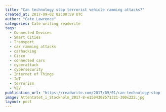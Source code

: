 ```yaml
---
title: "Can technology stop terrorist vehicle ramming attacks?"
created_at: 2017-09-02 02:00:59 UTC
author: "Cate Lawrence"
categories: Cate writing readwrite
tags: 
  - Connected Devices
  - Smart Cities
  - Transport
  - car ramming attacks
  - carhacking
  - Cisco
  - connected cars
  - cyberattack
  - cybersecurity
  - Internet of Things
  - IoT
  - terrorism
  - V2V
publication_url: "https://readwrite.com/2017/09/01/can-technology-stop-terrorist-vehicle-ramming-attacks-tl1/"
image: Attentatet_i_Stockholm_2017-8-e1504308571321-300x222.jpg
layout: post
---
```

